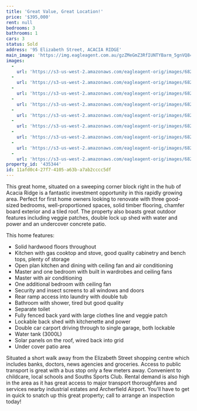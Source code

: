 ```yaml
---
title: 'Great Value, Great Location!'
price: '$395,000'
rent: null
bedrooms: 3
bathrooms: 1
cars: 3
status: Sold
address: '95 Elizabeth Street, ACACIA RIDGE'
main_image: 'https://img.eagleagent.com.au/gzZMeGmZ3RfIUNTYBarm_5gnVQ8=/1280x854/smart/https://s3-us-west-2.amazonaws.com/eagleagent-orig/images/6823410/121094706-image-M.jpg'
images:
  -
    url: 'https://s3-us-west-2.amazonaws.com/eagleagent-orig/images/6823418/121094706-image-H.jpg'
  -
    url: 'https://s3-us-west-2.amazonaws.com/eagleagent-orig/images/6823417/121094706-image-G.jpg'
  -
    url: 'https://s3-us-west-2.amazonaws.com/eagleagent-orig/images/6823416/121094706-image-F.jpg'
  -
    url: 'https://s3-us-west-2.amazonaws.com/eagleagent-orig/images/6823415/121094706-image-E.jpg'
  -
    url: 'https://s3-us-west-2.amazonaws.com/eagleagent-orig/images/6823414/121094706-image-D.jpg'
  -
    url: 'https://s3-us-west-2.amazonaws.com/eagleagent-orig/images/6823413/121094706-image-C.jpg'
  -
    url: 'https://s3-us-west-2.amazonaws.com/eagleagent-orig/images/6823412/121094706-image-B.jpg'
  -
    url: 'https://s3-us-west-2.amazonaws.com/eagleagent-orig/images/6823411/121094706-image-A.jpg'
  -
    url: 'https://s3-us-west-2.amazonaws.com/eagleagent-orig/images/6823410/121094706-image-M.jpg'
property_id: '435344'
id: 11afd0c4-27f7-4105-a63b-a7ab2cccc5df
---
```

This great home, situated on a sweeping corner block right in the hub of Acacia Ridge is a fantastic investment opportunity in this rapidly growing area. Perfect for first home owners looking to renovate with three good-sized bedrooms, well-proportioned spaces, solid timber flooring, chamfer board exterior and a tiled roof. The property also boasts great outdoor features including veggie patches, double lock up shed with water and power and an undercover concrete patio.

This home features:

*  Solid hardwood floors throughout
*  Kitchen with gas cooktop and stove, good quality cabinetry and bench tops, plenty of storage
*  Open plan kitchen and dining with ceiling fan and air conditioning
*  Master and one bedroom with built in wardrobes and ceiling fans
*  Master with air conditioning
*  One additional bedroom with ceiling fan
*  Security and insect screens to all windows and doors
*  Rear ramp access into laundry with double tub
*  Bathroom with shower, tired but good quality
*  Separate toilet
*  Fully fenced back yard with large clothes line and veggie patch
*  Lockable back shed with kitchenette and power
*  Double car carport driving through to single garage, both lockable
*  Water tank (3000L)
*  Solar panels on the roof, wired back into grid
*  Under cover patio area

Situated a short walk away from the Elizabeth Street shopping centre which includes banks, doctors, news agencies and groceries. Access to public transport is great with a bus stop only a few meters away. Convenient to childcare, local schools and Souths Sports Club. Rental demand is also high in the area as it has great access to major transport thoroughfares and services nearby industrial estates and Archerfield Airport. You'll have to get in quick to snatch up this great property; call to arrange an inspection today!